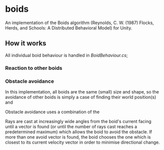 # boids
An implementation of the Boids algorithm (Reynolds, C. W. (1987) Flocks, Herds, and Schools: A Distributed Behavioral Model) for Unity.


## How it works

All individual boid behaviour is handled in *BoidBehaviour.cs*; 
### Reaction to other boids

### Obstacle avoidance
In this implementation, all boids are the same (small) size and shape, so the avoidance of other boids is simply a case of finding their world position(s) and 

Obstacle avoidance uses a combination of the

Rays are cast at increasingly wide angles from the boid's current facing until a vector is found (or until the number of rays cast reaches a predetermined maximum) which allows the boid to avoid the obstacle. If more than one avoid vector is found, the boid chooses the one which is closest to its current velocity vector in order to minimise directional change.
